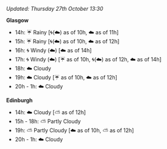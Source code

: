 *Updated: Thursday 27th October 13:30*

**Glasgow**

* 14h: :umbrella: Rainy [:cyclone:(:cloud:) as of 10h, :cloud: as of 11h]
* 15h: :umbrella: Rainy [:cyclone:(:cloud:) as of 10h, :cloud: as of 12h]
* 16h: :cyclone: Windy (:cloud:) [:cloud: as of 14h]
* 17h: :cyclone: Windy (:cloud:) [:umbrella: as of 10h, :cyclone:(:cloud:) as of 12h, :cloud: as of 14h]
* 18h: :cloud: Cloudy
* 19h: :cloud: Cloudy [:umbrella: as of 10h, :cloud: as of 12h]
* 20h - 1h: :cloud: Cloudy

**Edinburgh**

* 14h: :cloud: Cloudy [:partly_sunny: as of 12h]
* 15h - 18h: :partly_sunny: Partly Cloudy
* 19h: :partly_sunny: Partly Cloudy [:cloud: as of 10h, :partly_sunny: as of 12h]
* 20h - 1h: :cloud: Cloudy
